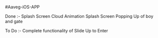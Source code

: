 #Aaveg-iOS-APP

Done :-
Splash Screen Cloud Animation
Splash Screen Popping Up of boy and gate

To Do :-
Complete functionality of Slide Up to Enter
